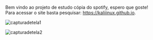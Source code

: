 Bem vindo ao projeto de estudo cópia do spotify, espero que goste! <br>Para acessar o  site basta pesquisar: https://kaliiinux.github.io.

![capturadetela1](https://user-images.githubusercontent.com/125105262/228100490-ccb3e62d-73c5-4f3c-80d7-70b47a868b33.PNG)

![capturadetela2](https://user-images.githubusercontent.com/125105262/228100505-6627fcc3-b0d4-40fb-a4f7-8cce4b3eb188.PNG)
